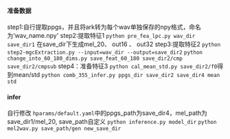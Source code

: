 #### 准备数据
step1:自行提取ppgs，并且将ark转为每个wav单独保存的npy格式，命名为‘wav_name.npy'
step2:提取特征1
`python pre_fea_lpc.py wav_dir save_dir1`
在save_dir下生成mel_20、 out16 、 out32
step3:提取特征2 
`python step2-mgcExtraction.py --input=wav_dir --output=save_dir2`
`python change_into_60_180_dims.py save_feat_60_180 save_dir2/cmp save_dir2/cmpsub`
step4：准备特征3
`python cal_mean_std.py save_dir2/f0`得到mean/std
`python comb_355_infer.py ppgs_dir save_dir2 save_dir4 mean std`
#### infer
自行修改	`hparams/default.yaml`中的ppgs_path为save_dir4，mel_path为save_dir1/mel_20, save_path自定义
`python inference.py model_dir`
`python mel2wav.py save_path/gen new_save_dir`
